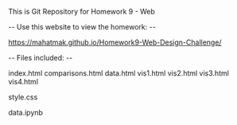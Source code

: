 This is Git Repository for Homework 9 - Web

-- Use this website to view the homework: --

https://mahatmak.github.io/Homework9-Web-Design-Challenge/



-- Files included: --

index.html
comparisons.html
data.html
vis1.html
vis2.html
vis3.html
vis4.html

style.css

data.ipynb
